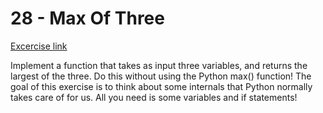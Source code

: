 
# 28 - Max Of Three

[Excercise link](https://www.practicepython.org/exercise/2016/03/27/28-max-of-three.html)

Implement a function that takes as input three variables, and returns the largest of the three. Do this without using the Python  max()  function!
The goal of this exercise is to think about some internals that Python normally takes care of for us. All you need is some variables and  if  statements!
